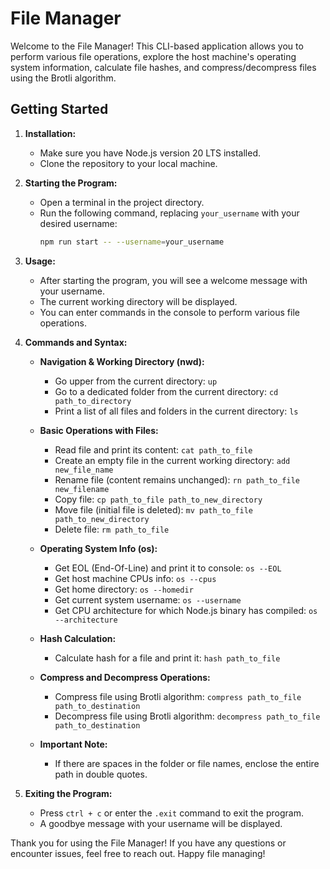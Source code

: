 # File Manager

Welcome to the File Manager! This CLI-based application allows you to perform various file operations, explore the host machine's operating system information, calculate file hashes, and compress/decompress files using the Brotli algorithm.

## Getting Started

1. **Installation:**
   - Make sure you have Node.js version 20 LTS installed.
   - Clone the repository to your local machine.

2. **Starting the Program:**
   - Open a terminal in the project directory.
   - Run the following command, replacing `your_username` with your desired username:
     ```bash
     npm run start -- --username=your_username
     ```

3. **Usage:**
   - After starting the program, you will see a welcome message with your username.
   - The current working directory will be displayed.
   - You can enter commands in the console to perform various file operations.

4. **Commands and Syntax:**

   - **Navigation & Working Directory (nwd):**
     - Go upper from the current directory: `up`
     - Go to a dedicated folder from the current directory: `cd path_to_directory`
     - Print a list of all files and folders in the current directory: `ls`

   - **Basic Operations with Files:**
     - Read file and print its content: `cat path_to_file`
     - Create an empty file in the current working directory: `add new_file_name`
     - Rename file (content remains unchanged): `rn path_to_file new_filename`
     - Copy file: `cp path_to_file path_to_new_directory`
     - Move file (initial file is deleted): `mv path_to_file path_to_new_directory`
     - Delete file: `rm path_to_file`

   - **Operating System Info (os):**
     - Get EOL (End-Of-Line) and print it to console: `os --EOL`
     - Get host machine CPUs info: `os --cpus`
     - Get home directory: `os --homedir`
     - Get current system username: `os --username`
     - Get CPU architecture for which Node.js binary has compiled: `os --architecture`

   - **Hash Calculation:**
     - Calculate hash for a file and print it: `hash path_to_file`

   - **Compress and Decompress Operations:**
     - Compress file using Brotli algorithm: `compress path_to_file path_to_destination`
     - Decompress file using Brotli algorithm: `decompress path_to_file path_to_destination`

   - **Important Note:**
     - If there are spaces in the folder or file names, enclose the entire path in double quotes.

5. **Exiting the Program:**
   - Press `ctrl + c` or enter the `.exit` command to exit the program.
   - A goodbye message with your username will be displayed.

Thank you for using the File Manager! If you have any questions or encounter issues, feel free to reach out. Happy file managing!

